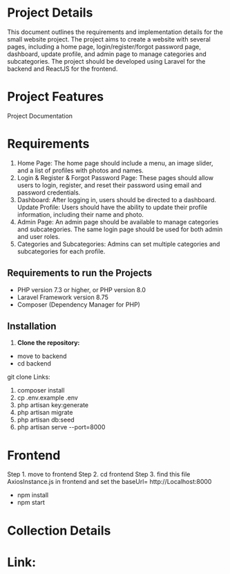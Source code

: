 # Project Details

This document outlines the requirements and implementation details for the small website project. The project aims to create a website with several pages, including a home page, login/register/forgot password page, dashboard, update profile, and admin page to manage categories and subcategories. The project should be developed using Laravel for the backend and ReactJS for the frontend.

# Project Features


Project Documentation
# Requirements
1. Home Page: The home page should include a menu, an image slider, and a list of profiles with photos and names.
2. Login & Register & Forgot Password Page: These pages should allow users to login, register, and reset their password using email and password credentials.
3. Dashboard: After logging in, users should be directed to a dashboard.
Update Profile: Users should have the ability to update their profile information, including their name and photo.
4. Admin Page: An admin page should be available to manage categories and subcategories. The same login page should be used for both admin and user roles.
5. Categories and Subcategories: Admins can set multiple categories and subcategories for each profile.

## Requirements to run the Projects 

- PHP version 7.3 or higher, or PHP     version 8.0
- Laravel Framework version 8.75
- Composer (Dependency Manager for PHP)

## Installation

1. **Clone the repository:**

- move to backend 
- cd backend

git clone Links:
1. composer install
2. cp .env.example .env
3. php artisan key:generate
4. php artisan migrate
5. php artisan db:seed
6. php artisan serve --port=8000


# Frontend

Step 1.  move to frontend
Step 2.  cd frontend 
Step 3.  find this file AxiosInstance.js in frontend and  set the baseUrl= http://Localhost:8000

- npm install
- npm start

# Collection Details 
# Link:  














